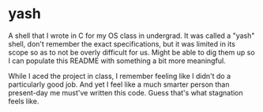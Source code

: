 # yash

A shell that I wrote in C for my OS class in undergrad. It was called a "yash" shell, don't remember the exact specifications, but it was limited in its scope so as to not be overly difficult for us. Might be able to dig them up so I can populate this README with something a bit more meaningful.

While I aced the project in class, I remember feeling like I didn't do a particularly good job. And yet I feel like a much smarter person than present-day me must've written this code. Guess that's what stagnation feels like.
